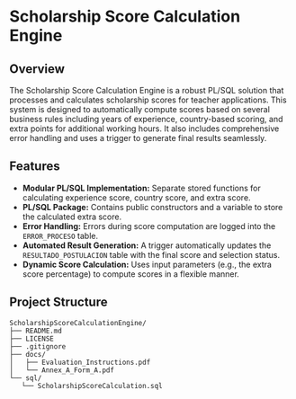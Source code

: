 # Scholarship Score Calculation Engine

## Overview

The Scholarship Score Calculation Engine is a robust PL/SQL solution that processes and calculates scholarship scores for teacher applications. This system is designed to automatically compute scores based on several business rules including years of experience, country-based scoring, and extra points for additional working hours. It also includes comprehensive error handling and uses a trigger to generate final results seamlessly.

## Features

- **Modular PL/SQL Implementation:** Separate stored functions for calculating experience score, country score, and extra score.
- **PL/SQL Package:** Contains public constructors and a variable to store the calculated extra score.
- **Error Handling:** Errors during score computation are logged into the `ERROR_PROCESO` table.
- **Automated Result Generation:** A trigger automatically updates the `RESULTADO_POSTULACION` table with the final score and selection status.
- **Dynamic Score Calculation:** Uses input parameters (e.g., the extra score percentage) to compute scores in a flexible manner.

## Project Structure

```plaintext
ScholarshipScoreCalculationEngine/
├── README.md
├── LICENSE
├── .gitignore
├── docs/
│   ├── Evaluation_Instructions.pdf
│   └── Annex_A_Form_A.pdf
└── sql/
   └── ScholarshipScoreCalculation.sql
